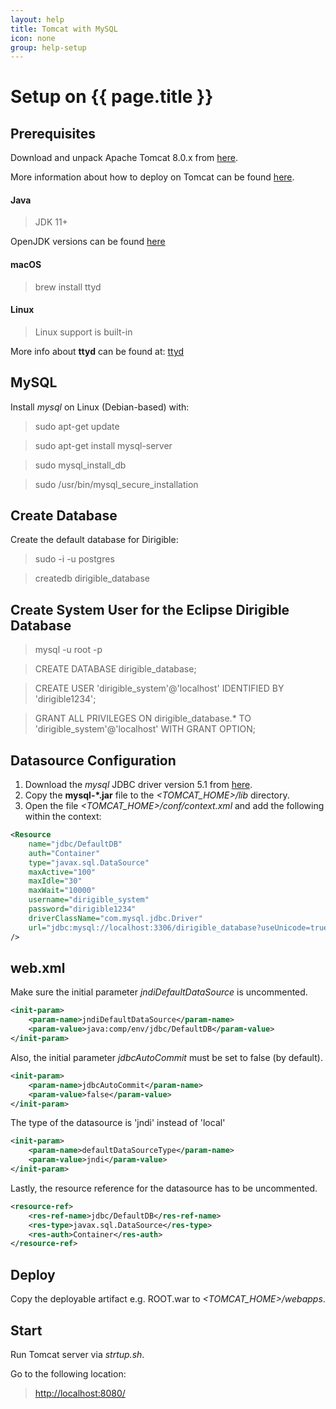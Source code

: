 ```yaml
---
layout: help
title: Tomcat with MySQL
icon: none
group: help-setup
---
```


Setup on {{ page.title }}
===


Prerequisites
---

Download and unpack Apache Tomcat 8.0.x from [here](http://tomcat.apache.org/download-80.cgi).

More information about how to deploy on Tomcat can be found [here](http://tomcat.apache.org/tomcat-8.0-doc/appdev/deployment.html).

#### Java
> JDK 11+

OpenJDK versions can be found [here](https://openjdk.java.net/projects/jdk/)

#### macOS

> brew install ttyd

#### Linux

> Linux support is built-in

More info about **ttyd** can be found at: [ttyd](https://github.com/tsl0922/ttyd)

MySQL
---

Install *mysql* on Linux (Debian-based) with:

> sudo apt-get update

> sudo apt-get install mysql-server

> sudo mysql\_install\_db

> sudo /usr/bin/mysql\_secure\_installation

Create Database
---

Create the default database for Dirigible:

> sudo -i -u postgres

> createdb dirigible_database

Create System User for the Eclipse Dirigible Database
---

> mysql -u root -p

> CREATE DATABASE dirigible_database;

> CREATE USER 'dirigible_system'@'localhost' IDENTIFIED BY 'dirigible1234';

> GRANT ALL PRIVILEGES ON dirigible_database.* TO 'dirigible_system'@'localhost' WITH GRANT OPTION;

Datasource Configuration
---

1. Download the *mysql* JDBC driver version 5.1 from [here](http://dev.mysql.com/downloads/connector/j/).
2. Copy the **mysql-*.jar** file to the *<TOMCAT_HOME>/lib* directory.
3. Open the file *<TOMCAT_HOME>/conf/context.xml* and add the following within the context:

```xml
<Resource 
	name="jdbc/DefaultDB"
	auth="Container"
	type="javax.sql.DataSource"
	maxActive="100"
	maxIdle="30"
	maxWait="10000"
	username="dirigible_system"
	password="dirigible1234"
	driverClassName="com.mysql.jdbc.Driver"
	url="jdbc:mysql://localhost:3306/dirigible_database?useUnicode=true&amp;characterEncoding=UTF-8"
/>
```

web.xml
---

Make sure the initial parameter *jndiDefaultDataSource* is uncommented.

```xml
<init-param>
	<param-name>jndiDefaultDataSource</param-name>
	<param-value>java:comp/env/jdbc/DefaultDB</param-value>
</init-param>
```

Also, the initial parameter *jdbcAutoCommit* must be set to false (by default).

```xml
<init-param>
	<param-name>jdbcAutoCommit</param-name>
	<param-value>false</param-value>
</init-param>
```

The type of the datasource is 'jndi' instead of 'local'

```xml
<init-param>
	<param-name>defaultDataSourceType</param-name>
	<param-value>jndi</param-value>
</init-param>
```

Lastly, the resource reference for the datasource has to be uncommented.

```xml
<resource-ref>
	<res-ref-name>jdbc/DefaultDB</res-ref-name>
	<res-type>javax.sql.DataSource</res-type>
	<res-auth>Container</res-auth>
</resource-ref>
```

Deploy
---

Copy the deployable artifact e.g. ROOT.war to *<TOMCAT_HOME>/webapps*.

Start
---

Run Tomcat server via *strtup.sh*. 

Go to the following location: 

> [http://localhost:8080/](http://localhost:8080/)
